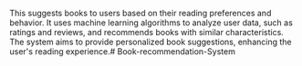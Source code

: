 This suggests books to users based on their reading preferences and behavior. It uses machine learning algorithms to analyze user data, such as ratings and reviews, and recommends books with similar characteristics. The system aims to provide personalized book suggestions, enhancing the user's reading experience.# Book-recommendation-System

